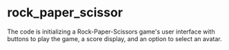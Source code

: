 # rock_paper_scissor
The code is initializing a Rock-Paper-Scissors game's user interface with buttons to play the game, a score display, and an option to select an avatar.
